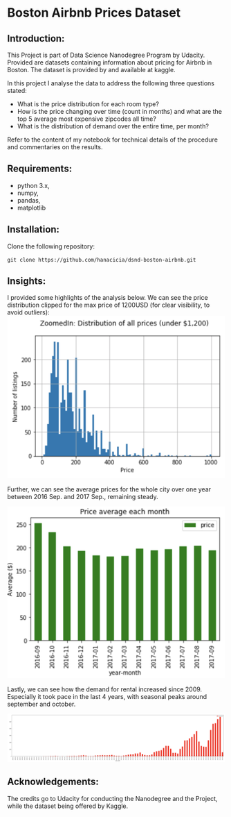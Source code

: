 # Boston Airbnb Prices Dataset


## Introduction:

This Project is part of Data Science Nanodegree Program by Udacity. Provided are datasets containing information about pricing for Airbnb in Boston. The dataset is provided by and available at kaggle.

In this project I analyse the data to address the following three questions stated:
* What is the price distribution for each room type?
* How is the price changing over time (count in months) and what are the top 5 average most expensive zipcodes all time?
* What is the distribution of demand over the entire time, per month?

Refer to the content of my notebook for technical details of the procedure and commentaries on the results. 
## Requirements:
* python 3.x,
* numpy, 
* pandas, 
* matplotlib

## Installation:
Clone the following repository:
```
git clone https://github.com/hanacicia/dsnd-boston-airbnb.git
```
## Insights:
I provided some highlights of the analysis below. We can see the price distribution clipped for the max price of 1200USD (for clear visibility, to avoid outliers):
![Sample Input](media/price_distribution.PNG)

Further, we can see the average prices for the whole city over one year between 2016 Sep. and 2017 Sep., remaining steady.

![Sample Output](media/price_over_years.PNG)

Lastly, we can see how the demand for rental increased since 2009. Especially it took pace in the last 4 years, with seasonal peaks around september and october.

![Sample Output](media/demand_increase.PNG)

## Acknowledgements:
The credits go to Udacity for conducting the Nanodegree and the Project, while the dataset being offered by Kaggle.

